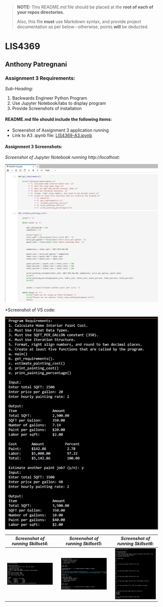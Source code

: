 > **NOTE:** This README.md file should be placed at the **root of each of your repos directories.**
>
>Also, this file **must** use Markdown syntax, and provide project documentation as per below--otherwise, points **will** be deducted.
>

# LIS4369

## Anthony Patregnani

### Assignment 3 Requirements:

*Sub-Heading:*

1. Backwards Engineer Python Program
2. Use Jupyter Notebook/labs to display program
3. Provide Screenshots of installation

#### README.md file should include the following items:

* Screenshot of Assignment 3 application running
* Link to A3 .ipynb file: [LIS4369-A3.ipynb](lis4369-A3.ipynb "A3 Jupyter Notebook") 

#### Assignment 3 Screenshots:

*Screenshot of Jupyter Notebook running http://localhost*:

![Jupyter Notebook/Lab Screenshot](img/paintestimater.jpg)

*Screenshot of VS code:

![Jupyter Notebook/Lab Screenshot](img/vscodepaintestimater.jpg)

| *Screenshot of running Skillset4*:  |   | *Screenshot of running Skillset5*:  |   | *Screenshot of running Skillset6*:  |
|---|---|---|---|---|
|  ![Java SkillSet Screenshot](img/skillset4.jpg) |   | ![Java SkillSet Screenshot](img/skillset5.jpg)  |   | ![Java SkillSet Screenshot](img/skillset6.jpg)  |


